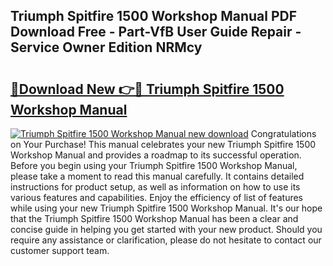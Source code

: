 ## Triumph Spitfire 1500 Workshop Manual PDF Download Free - Part-VfB User Guide Repair - Service Owner Edition NRMcy

# <h2><a href="http://bc9787.oget.top/?id=Triumph+Spitfire+1500+Workshop+Manual">🔗Download New 👉🔴 Triumph Spitfire 1500 Workshop Manual</a></h2>

[![Triumph Spitfire 1500 Workshop Manual new download](https://i.imgur.com/5g1atiW.png)](http://bc9787.oget.top/?id=Triumph+Spitfire+1500+Workshop+Manual)
Congratulations on Your Purchase! This manual celebrates your new Triumph Spitfire 1500 Workshop Manual and provides a roadmap to its successful operation. Before you begin using your Triumph Spitfire 1500 Workshop Manual, please take a moment to read this manual carefully. It contains detailed instructions for product setup, as well as information on how to use its various features and capabilities. Enjoy the efficiency of list of features while using your new Triumph Spitfire 1500 Workshop Manual. It's our hope that the Triumph Spitfire 1500 Workshop Manual has been a clear and concise guide in helping you get started with your new product. Should you require any assistance or clarification, please do not hesitate to contact our customer support team.

